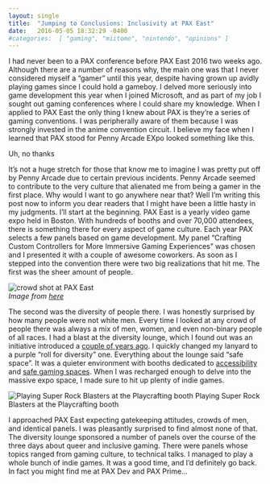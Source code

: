 ```yaml
---
layout: single
title:  "Jumping to Conclusions: Inclusivity at PAX East"
date:   2016-05-05 18:32:29 -0400 
#categories:  [ "gaming", "miitomo", "nintendo", "opinions" ]
---
```


I had never been to a PAX conference before PAX East 2016 two weeks ago.
Although there are a number of reasons why, the main one was that I never considered myself a “gamer” until this year, despite having grown up avidly playing games since I could hold a gameboy. I delved more seriously into game development this year when I joined Microsoft, and as part of my job I sought out gaming conferences where I could share my knowledge. When I applied to PAX East the only thing I knew about PAX is they’re a series of gaming conventions. I was peripherally aware of them because I was strongly invested in the anime convention circuit.
I believe my face when I learned that PAX stood for Penny Arcade EXpo looked something like this.

<!-- ![Broken Image](http://i2.wp.com/static.ylilauta.org/files/do/orig/yx85uzmm/1449846225459.jpg?resize=1170%2C1169) -->
Uh, no thanks

It’s not a huge stretch for those that know me to imagine I was pretty put off by Penny Arcade due to certain previous incidents. Penny Arcade seemed to contribute to the very culture that alienated me from being a gamer in the first place. Why would I want to go anywhere near that?
Well I’m writing this post now to inform you dear readers that I might have been a little hasty in my judgments.
I’ll start at the beginning. PAX East is a yearly video game expo held in Boston. With hundreds of booths and over 70,000 attendees, there is something there for every aspect of game culture. Each year PAX selects a few panels based on game development. My panel “Crafting Custom Controllers for More Immersive Gaming Experiences” was chosen and I presented it with a couple of awesome coworkers. As soon as I stepped into the convention there were two big realizations that hit me.
The first was the sheer amount of people.

![crowd shot at PAX East](http://i1.wp.com/s3.amazonaws.com/media.wbur.org/wordpress/1/files/2016/04/0422_Pax15.jpg?resize=1112%2C741)
<em style="display: block;">Image from [here](http://www.wbur.org/2016/04/22/pax-east-boston-photos)</em>

The second was the diversity of people there.
I was honestly surprised by how many people were not white men. Every time I looked at any crowd of people there was always a mix of men, women, and even non-binary people of all races.
I had a blast at the diversity lounge, which I found out was an initiative introduced a [couple of years ago](http://kotaku.com/pax-will-now-have-diversity-lounges-penny-arcade-say-1485455044). I quickly changed my lanyard to a purple “roll for diversity” one.
Everything about the lounge said “safe space”. It was a quieter environment with booths dedicated to [accessibility](http://www.ablegamers.com/) and [safe gaming spaces](http://gaymerx.com/).
When I was recharged enough to delve into the massive expo space, I made sure to hit up plenty of indie games.

![Playing Super Rock Blasters at the Playcrafting booth](https://pbs.twimg.com/media/Cg0Z7_TUYAAt2St.jpg:large)
Playing Super Rock Blasters at the Playcrafting booth

I approached PAX East expecting gatekeeping attitudes, crowds of men, and identical panels. I was pleasantly surprised to find almost none of that.
The diversity lounge sponsored a number of panels over the course of the three days about queer and inclusive gaming. There were panels whose topics ranged from gaming culture, to technical talks. I managed to play a whole bunch of indie games. It was a good time, and I’d definitely go back. In fact you might find me at PAX Dev and PAX Prime…